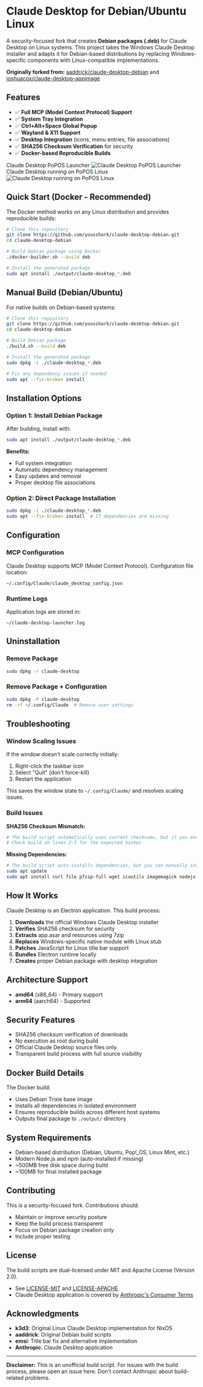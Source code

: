 # Claude Desktop for Debian/Ubuntu Linux

A security-focused fork that creates **Debian packages (.deb)** for Claude Desktop on Linux systems. This project takes the Windows Claude Desktop installer and adapts it for Debian-based distributions by replacing Windows-specific components with Linux-compatible implementations.

**Originally forked from:** [aaddrick/claude-desktop-debian](https://github.com/aaddrick/claude-desktop-debian) and [joshuacox/claude-desktop-appimage](https://github.com/joshuacox/claude-desktop-appimage)

## Features

- ✅ **Full MCP (Model Context Protocol) Support**
- ✅ **System Tray Integration** 
- ✅ **Ctrl+Alt+Space Global Popup**
- ✅ **Wayland & X11 Support**
- ✅ **Desktop Integration** (icons, menu entries, file associations)
- ✅ **SHA256 Checksum Verification** for security
- ✅ **Docker-based Reproducible Builds**

Claude Desktop PoPOS Launcher
![Claude Desktop PoPOS Launcher](https://github.com/user-attachments/assets/0b7c9510-adc8-4ea4-8ffe-a444e19dbae8)
Claude Desktop running on PoPOS Linux
![Claude Desktop running on PoPOS Linux](https://github.com/user-attachments/assets/bf128447-bc8b-45a9-8677-0a79abc0d5c2)

## Quick Start (Docker - Recommended)

The Docker method works on any Linux distribution and provides reproducible builds:

```bash
# Clone this repository
git clone https://github.com/yousshark/claude-desktop-debian.git
cd claude-desktop-debian

# Build Debian package using Docker
./docker-builder.sh --build deb

# Install the generated package
sudo apt install ./output/claude-desktop_*.deb
```

## Manual Build (Debian/Ubuntu)

For native builds on Debian-based systems:

```bash
# Clone this repository
git clone https://github.com/yousshark/claude-desktop-debian.git
cd claude-desktop-debian

# Build Debian package
./build.sh --build deb

# Install the generated package
sudo dpkg -i ./claude-desktop_*.deb

# Fix any dependency issues if needed
sudo apt --fix-broken install
```

## Installation Options

### Option 1: Install Debian Package

After building, install with:

```bash
sudo apt install ./output/claude-desktop_*.deb
```

**Benefits:**
- Full system integration
- Automatic dependency management
- Easy updates and removal
- Proper desktop file associations

### Option 2: Direct Package Installation

```bash
sudo dpkg -i ./claude-desktop_*.deb
sudo apt --fix-broken install  # If dependencies are missing
```

## Configuration

### MCP Configuration

Claude Desktop supports MCP (Model Context Protocol). Configuration file location:
```
~/.config/Claude/claude_desktop_config.json
```

### Runtime Logs

Application logs are stored in:
```
~/claude-desktop-launcher.log
```

## Uninstallation

### Remove Package
```bash
sudo dpkg -r claude-desktop
```

### Remove Package + Configuration
```bash
sudo dpkg -P claude-desktop
rm -rf ~/.config/Claude  # Remove user settings
```

## Troubleshooting

### Window Scaling Issues
If the window doesn't scale correctly initially:
1. Right-click the taskbar icon
2. Select "Quit" (don't force-kill)
3. Restart the application

This saves the window state to `~/.config/Claude/` and resolves scaling issues.

### Build Issues

**SHA256 Checksum Mismatch:**
```bash
# The build script automatically uses current checksums, but if you encounter issues:
# Check build.sh lines 2-3 for the expected hashes
```

**Missing Dependencies:**
```bash
# The build script auto-installs dependencies, but you can manually install:
sudo apt update
sudo apt install curl file p7zip-full wget icoutils imagemagick nodejs npm dpkg-dev
```

## How It Works

Claude Desktop is an Electron application. This build process:

1. **Downloads** the official Windows Claude Desktop installer
2. **Verifies** SHA256 checksum for security
3. **Extracts** app.asar and resources using 7zip
4. **Replaces** Windows-specific native module with Linux stub
5. **Patches** JavaScript for Linux title bar support
6. **Bundles** Electron runtime locally
7. **Creates** proper Debian package with desktop integration

## Architecture Support

- **amd64** (x86_64) - Primary support
- **arm64** (aarch64) - Supported

## Security Features

- SHA256 checksum verification of downloads
- No execution as root during build
- Official Claude Desktop source files only
- Transparent build process with full source visibility

## Docker Build Details

The Docker build:
- Uses Debian Trixie base image
- Installs all dependencies in isolated environment
- Ensures reproducible builds across different host systems
- Outputs final package to `./output/` directory

## System Requirements

- Debian-based distribution (Debian, Ubuntu, Pop!_OS, Linux Mint, etc.)
- Modern Node.js and npm (auto-installed if missing)
- ~500MB free disk space during build
- ~100MB for final installed package

## Contributing

This is a security-focused fork. Contributions should:
- Maintain or improve security posture
- Keep the build process transparent
- Focus on Debian package creation only
- Include proper testing

## License

The build scripts are dual-licensed under MIT and Apache License (Version 2.0).
- See [LICENSE-MIT](LICENSE-MIT) and [LICENSE-APACHE](LICENSE-APACHE)
- Claude Desktop application is covered by [Anthropic's Consumer Terms](https://www.anthropic.com/legal/consumer-terms)

## Acknowledgments

- **k3d3**: Original Linux Claude Desktop implementation for NixOS
- **aaddrick**: Original Debian build scripts
- **emsi**: Title bar fix and alternative implementation
- **Anthropic**: Claude Desktop application

---

**Disclaimer:** This is an unofficial build script. For issues with the build process, please open an issue here. Don't contact Anthropic about build-related problems.